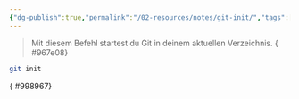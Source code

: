 ```yaml
---
{"dg-publish":true,"permalink":"/02-resources/notes/git-init/","tags":["git/init"],"noteIcon":"","updated":"2025-10-29T12:59:06.319+01:00"}
---
```


>Mit diesem Befehl startest du Git in deinem aktuellen Verzeichnis.
{ #967e08}

```bash
git init
```
{ #998967}



